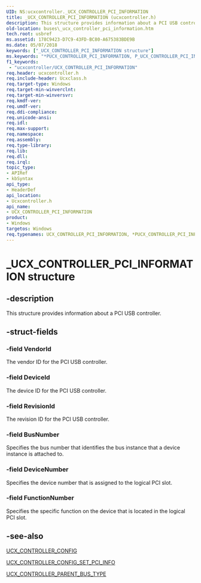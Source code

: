```yaml
---
UID: NS:ucxcontroller._UCX_CONTROLLER_PCI_INFORMATION
title: _UCX_CONTROLLER_PCI_INFORMATION (ucxcontroller.h)
description: This structure provides information about a PCI USB controller.
old-location: buses\_ucx_controller_pci_information.htm
tech.root: usbref
ms.assetid: 178C9423-D7C9-43FD-BC80-A675383BDE9B
ms.date: 05/07/2018
keywords: ["_UCX_CONTROLLER_PCI_INFORMATION structure"]
ms.keywords: "*PUCX_CONTROLLER_PCI_INFORMATION, P_UCX_CONTROLLER_PCI_INFORMATION, P_UCX_CONTROLLER_PCI_INFORMATION structure pointer [Buses], UCX_CONTROLLER_PCI_INFORMATION, UCX_CONTROLLER_PCI_INFORMATION structure [Buses], _UCX_CONTROLLER_PCI_INFORMATION, buses._ucx_controller_pci_information, ucxcontroller/P_UCX_CONTROLLER_PCI_INFORMATION, ucxcontroller/_UCX_CONTROLLER_PCI_INFORMATION"
f1_keywords:
 - "ucxcontroller/UCX_CONTROLLER_PCI_INFORMATION"
req.header: ucxcontroller.h
req.include-header: Ucxclass.h
req.target-type: Windows
req.target-min-winverclnt: 
req.target-min-winversvr: 
req.kmdf-ver: 
req.umdf-ver: 
req.ddi-compliance: 
req.unicode-ansi: 
req.idl: 
req.max-support: 
req.namespace: 
req.assembly: 
req.type-library: 
req.lib: 
req.dll: 
req.irql: 
topic_type:
- APIRef
- kbSyntax
api_type:
- HeaderDef
api_location:
- Ucxcontroller.h
api_name:
- UCX_CONTROLLER_PCI_INFORMATION
product:
- Windows
targetos: Windows
req.typenames: UCX_CONTROLLER_PCI_INFORMATION, *PUCX_CONTROLLER_PCI_INFORMATION
---
```


# _UCX_CONTROLLER_PCI_INFORMATION structure


## -description


This structure provides information about a PCI USB controller.


## -struct-fields




### -field VendorId

The vendor ID for the PCI USB controller.


### -field DeviceId

The device ID for the PCI USB controller.


### -field RevisionId

The revision ID for the PCI USB controller.


### -field BusNumber

Specifies the bus number that identifies the bus instance that a device instance is attached to.


### -field DeviceNumber

Specifies the device number that is assigned to the logical PCI slot. 


### -field FunctionNumber

Specifies the specific function on the device that is located in the logical PCI slot. 


## -see-also




<a href="https://docs.microsoft.com/windows-hardware/drivers/ddi/ucxcontroller/ns-ucxcontroller-_ucx_controller_config">UCX_CONTROLLER_CONFIG</a>



<a href="https://docs.microsoft.com/windows-hardware/drivers/ddi/ucxcontroller/nf-ucxcontroller-ucx_controller_config_set_pci_info">UCX_CONTROLLER_CONFIG_SET_PCI_INFO</a>



<a href="https://docs.microsoft.com/windows-hardware/drivers/ddi/ucxcontroller/ne-ucxcontroller-_ucx_controller_parent_bus_type">UCX_CONTROLLER_PARENT_BUS_TYPE</a>
 

 

